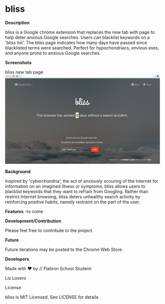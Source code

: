 # bliss
**Description**

bliss is a Google chrome extension that replaces the new tab with page to help deter anxious Google searches. Users can blacklist keywords on a 'bliss list'. The bliss page indicates how many days have passed since blacklisted terms were searched. Perfect for hypochondriacs, envious exes, and anyone prone to anxious Google searches. 

**Screenshots**

bliss new tab page
![Image of bliss mainpage](https://github.com/lizlove/bliss/blob/master/bliss_screenshot.png)


**Background**

Inspired by 'cyberchondria', the act of anxiously scouring of the Internet for information on an imagined illness or symptoms, bliss allows users to blacklist keywords that they want to refrain from Googling. Rather than restrict Internet browsing, bliss deters unhealthy search activity by reinforcing positive habits, namely restraint on the part of the user.

**Features**
-to come



**Development/Contribution**

Please feel free to contribute to the project.

**Future**

Future iterations may be posted to the Chrome Web Store.

**Developers**

Made with ♥ by // Flatiron School Student:

Liz Lovero

License

bliss is MIT Licensed. See LICENSE for details.
